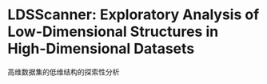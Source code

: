 # LDSScanner: Exploratory Analysis of Low-Dimensional Structures in High-Dimensional Datasets
高维数据集的低维结构的探索性分析
